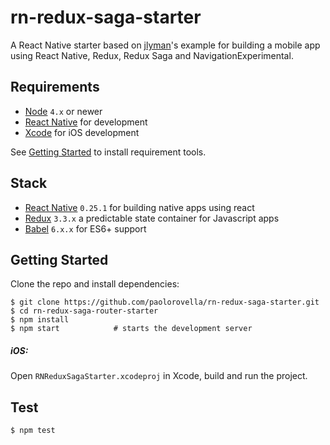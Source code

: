 # rn-redux-saga-starter

A React Native starter based on [jlyman](https://github.com/jlyman/RN-NavigationExperimental-Redux-Example)'s example for building a mobile app using React Native, Redux, Redux Saga and NavigationExperimental.

## Requirements
- [Node](https://nodejs.org) `4.x` or newer
- [React Native](http://facebook.github.io/react-native/docs/getting-started.html) for development
- [Xcode](https://developer.apple.com/xcode/) for iOS development

See [Getting Started](https://facebook.github.io/react-native/docs/getting-started.html) to install requirement tools.

## Stack
- [React Native](https://facebook.github.io/react-native/) `0.25.1` for building native apps using react
- [Redux](http://rackt.github.io/redux/index.html) `3.3.x` a predictable state container for Javascript apps
- [Babel](http://babeljs.io/) `6.x.x` for ES6+ support

## Getting Started
Clone the repo and install dependencies:
```shell
$ git clone https://github.com/paolorovella/rn-redux-saga-starter.git
$ cd rn-redux-saga-router-starter
$ npm install
$ npm start            # starts the development server
```

##### iOS:
Open `RNReduxSagaStarter.xcodeproj` in Xcode, build and run the project.

## Test

```shell
$ npm test
```
